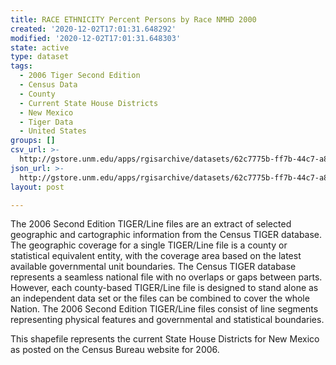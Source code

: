 ```yaml
---
title: RACE ETHNICITY Percent Persons by Race NMHD 2000
created: '2020-12-02T17:01:31.648292'
modified: '2020-12-02T17:01:31.648303'
state: active
type: dataset
tags:
  - 2006 Tiger Second Edition
  - Census Data
  - County
  - Current State House Districts
  - New Mexico
  - Tiger Data
  - United States
groups: []
csv_url: >-
  http://gstore.unm.edu/apps/rgisarchive/datasets/62c7775b-ff7b-44c7-a866-a06478b4ea70/nmh316data830802022_sth_view.derived.csv
json_url: >-
  http://gstore.unm.edu/apps/rgisarchive/datasets/62c7775b-ff7b-44c7-a866-a06478b4ea70/nmh316data830802022_sth_view.derived.json
layout: post

---
```

The 2006 Second Edition TIGER/Line files are an extract of selected geographic and cartographic information from the Census TIGER database.  The geographic coverage for a single TIGER/Line file is a county or statistical equivalent entity, with the coverage area based on the latest available governmental unit boundaries. The Census TIGER database represents a seamless national file with no overlaps or gaps between parts.  However, each county-based TIGER/Line file is designed to stand alone as an independent data set or the files can be combined to cover the whole Nation.  The 2006 Second Edition  TIGER/Line files consist of line segments representing physical features and governmental and statistical boundaries.  

This shapefile represents the current State House Districts for New Mexico as posted on the Census Bureau website for 2006.
